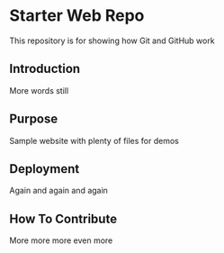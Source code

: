 # Starter Web Repo

This repository is for showing how Git and GitHub work

## Introduction
More words still

## Purpose

Sample website with plenty of files for demos

## Deployment

Again and again and again

## How To Contribute

More more more even more